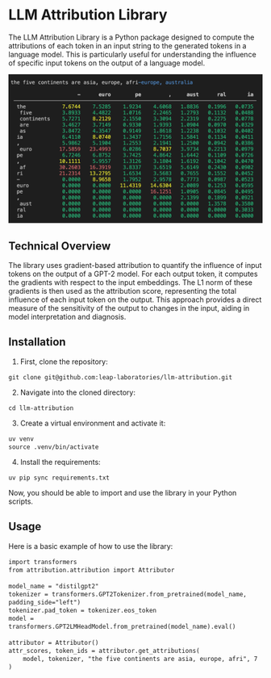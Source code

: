 # LLM Attribution Library
The LLM Attribution Library is a Python package designed to compute the attributions of each token in an input string to the generated tokens in a language model. This is particularly useful for understanding the influence of specific input tokens on the output of a language model.

![Attribution Table](imgs/table.png)


## Technical Overview
The library uses gradient-based attribution to quantify the influence of input tokens on the output of a GPT-2 model. For each output token, it computes the gradients with respect to the input embeddings. The L1 norm of these gradients is then used as the attribution score, representing the total influence of each input token on the output. This approach provides a direct measure of the sensitivity of the output to changes in the input, aiding in model interpretation and diagnosis.

## Installation
1. First, clone the repository:
```
git clone git@github.com:leap-laboratories/llm-attribution.git
```
2. Navigate into the cloned directory:
```
cd llm-attribution
```
3. Create a virtual environment and activate it:
```
uv venv
source .venv/bin/activate
```
4. Install the requirements:
```
uv pip sync requirements.txt
```

Now, you should be able to import and use the library in your Python scripts.



## Usage
Here is a basic example of how to use the library:
```
import transformers
from attribution.attribution import Attributor

model_name = "distilgpt2"
tokenizer = transformers.GPT2Tokenizer.from_pretrained(model_name, padding_side="left")
tokenizer.pad_token = tokenizer.eos_token
model = transformers.GPT2LMHeadModel.from_pretrained(model_name).eval()

attributor = Attributor()
attr_scores, token_ids = attributor.get_attributions(
    model, tokenizer, "the five continents are asia, europe, afri", 7
)
```
